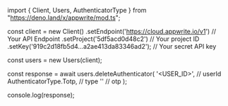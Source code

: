 import { Client, Users, AuthenticatorType } from "https://deno.land/x/appwrite/mod.ts";

const client = new Client()
    .setEndpoint('https://cloud.appwrite.io/v1') // Your API Endpoint
    .setProject('5df5acd0d48c2') // Your project ID
    .setKey('919c2d18fb5d4...a2ae413da83346ad2'); // Your secret API key

const users = new Users(client);

const response = await users.deleteAuthenticator(
    '<USER_ID>', // userId
    AuthenticatorType.Totp, // type
    '<OTP>' // otp
);

console.log(response);
